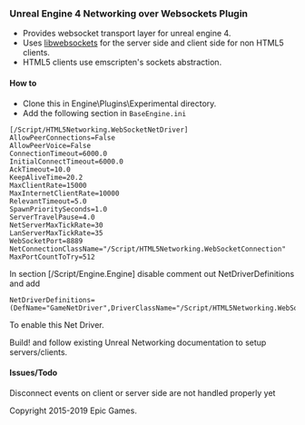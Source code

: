 ### Unreal Engine 4 Networking over Websockets Plugin 

- Provides websocket transport layer for unreal engine 4. 
- Uses [libwebsockets](http://libwebsockets.org) for the server side and client side for non HTML5 clients.  
- HTML5 clients use emscripten's sockets abstraction. 

#### How to

- Clone this in Engine\Plugins\Experimental directory. 
- Add the following section in `BaseEngine.ini`
```
[/Script/HTML5Networking.WebSocketNetDriver]
AllowPeerConnections=False
AllowPeerVoice=False
ConnectionTimeout=6000.0
InitialConnectTimeout=6000.0
AckTimeout=10.0
KeepAliveTime=20.2
MaxClientRate=15000
MaxInternetClientRate=10000
RelevantTimeout=5.0
SpawnPrioritySeconds=1.0
ServerTravelPause=4.0
NetServerMaxTickRate=30
LanServerMaxTickRate=35
WebSocketPort=8889
NetConnectionClassName="/Script/HTML5Networking.WebSocketConnection"
MaxPortCountToTry=512
```
In section [/Script/Engine.Engine] disable comment out NetDriverDefinitions and add 
```
NetDriverDefinitions=(DefName="GameNetDriver",DriverClassName="/Script/HTML5Networking.WebSocketNetDriver",DriverClassNameFallback="/Script/HTML5Networking.IpNetDriver")
```
To enable this Net Driver. 

Build! and follow existing Unreal Networking documentation to setup servers/clients.

#### Issues/Todo 

Disconnect events on client or server side are not handled properly yet 

Copyright 2015-2019 Epic Games. 

